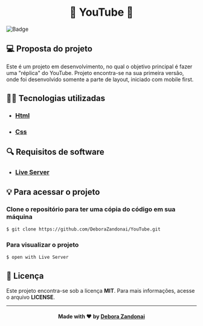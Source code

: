 <h1 align="center">🚀 YouTube 🚀</h1>

![Badge](/github/login.gif)

## 💻 Proposta do projeto

Este é um projeto em desenvolvimento, no qual o objetivo principal é fazer uma "réplica" do YouTube. Projeto encontra-se na sua primeira versão, onde foi desenvolvido somente a parte de layout, iniciado com mobile first.

<h2>
  👨‍💻 Tecnologias utilizadas
</h2>

<ul>
  <li><h3><a href="https://html.com/">Html</a></h3></li>
  <li><h3><a href="https://www.w3.org/Style/CSS/Overview.en.html">Css</a></h3></li>
</ul>

<h2>
  🔍 Requisitos de software
</h2>

<ul>
  <li><h3><a href="https://marketplace.visualstudio.com/items?itemName=ritwickdey.LiveServer">Live Server</a></h3></li>
</ul>

<h2>
  💡 Para acessar o projeto
</h2>

### Clone o repositório para ter uma cópia do código em sua máquina
```bash
$ git clone https://github.com/DeboraZandonai/YouTube.git
```
### Para visualizar o projeto 
```bash
$ open with Live Server
```

## 📝 Licença
Este projeto encontra-se sob a licença **MIT**. Para mais informações, acesse o arquivo **LICENSE**.

<hr />

<h4 align=center>Made with ❤️ by <a href="https://www.linkedin.com/in/debora-zandonai-4ab092195/">Debora Zandonai</a></h4>